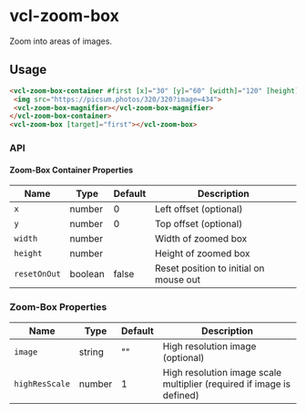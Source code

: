 # vcl-zoom-box

Zoom into areas of images.

## Usage

 ```html
<vcl-zoom-box-container #first [x]="30" [y]="60" [width]="120" [height]="190">
  <img src="https://picsum.photos/320/320?image=434">
  <vcl-zoom-box-magnifier></vcl-zoom-box-magnifier>
</vcl-zoom-box-container>
<vcl-zoom-box [target]="first"></vcl-zoom-box>
```

### API 

#### Zoom-Box Container Properties

| Name                | Type        | Default            | Description
| ------------------- | ----------- | ------------------ |--------------
| `x`                 | number      | 0                  | Left offset (optional)
| `y`                 | number      | 0                  | Top offset (optional)
| `width`             | number      |                    | Width of zoomed box
| `height`            | number      |                    | Height of zoomed box
| `resetOnOut`        | boolean     | false              | Reset position to initial on mouse out

### Zoom-Box Properties

| Name                | Type        | Default            | Description
| ------------        | ----------- | ------------------ |--------------
| `image`             | string      | ""                 | High resolution image (optional)
| `highResScale`      | number      | 1                  | High resolution image scale multiplier (required if image is defined)
